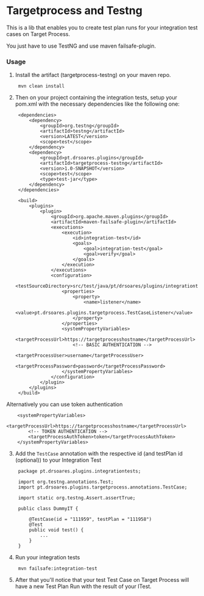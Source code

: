 # Targetprocess and Testng

This is a lib that enables you to create test plan runs for your integration test cases on Target Process.

You just have to use TestNG and use maven failsafe-plugin.


### Usage

     
1. Install the artifact (targetprocess-testng) on your maven repo.

        mvn clean install
        
2. Then on your project containing the integration tests, setup your pom.xml with the necessary dependencies like the following one:

        <dependencies>
            <dependency>
                <groupId>org.testng</groupId>
                <artifactId>testng</artifactId>
                <version>LATEST</version>
                <scope>test</scope>
            </dependency>
            <dependency>
                <groupId>pt.drsoares.plugins</groupId>
                <artifactId>targetprocess-testng</artifactId>
                <version>1.0-SNAPSHOT</version>
                <scope>test</scope>
                <type>test-jar</type>
            </dependency>
        </dependencies>
    
        <build>
            <plugins>
                <plugin>
                    <groupId>org.apache.maven.plugins</groupId>
                    <artifactId>maven-failsafe-plugin</artifactId>
                    <executions>
                        <execution>
                            <id>integration-test</id>
                            <goals>
                                <goal>integration-test</goal>
                                <goal>verify</goal>
                            </goals>
                        </execution>
                    </executions>
                    <configuration>
                        <testSourceDirectory>src/test/java/pt/drsoares/plugins/integrationtests/</testSourceDirectory>
                        <properties>
                            <property>
                                <name>listener</name>
                                <value>pt.drsoares.plugins.targetprocess.TestCaseListener</value>
                            </property>
                        </properties>
                        <systemPropertyVariables>
                            <targetProcessUrl>https://targetprocesshostname</targetProcessUrl>
                            <!-- BASIC AUTHENTICATION -->
                            <targetProcessUser>username</targetProcessUser>
                            <targetProcessPassword>password</targetProcessPassword>
                        </systemPropertyVariables>
                    </configuration>
                </plugin>
            </plugins>
        </build>
        
Alternatively you can use token authentication

        <systemPropertyVariables>
            <targetProcessUrl>https://targetprocesshostname</targetProcessUrl>
            <!-- TOKEN AUTHENTICATION -->
            <targetProcessAuthToken>token</targetProcessAuthToken>
        </systemPropertyVariables>
        
3. Add the `TestCase` annotation with the respective id (and testPlan id (optional)) to your Integration Test
    
        package pt.drsoares.plugins.integrationtests;
        
        import org.testng.annotations.Test;
        import pt.drsoares.plugins.targetprocess.annotations.TestCase;

        import static org.testng.Assert.assertTrue;

        public class DummyIT {

            @TestCase(id = "111959", testPlan = "111958")
            @Test
            public void test() {
                ...
            }
        }
        
4. Run your integration tests

        mvn failsafe:integration-test

5. After that you'll notice that your test Test Case on Target Process will have a new Test Plan Run with the result of your ITest.